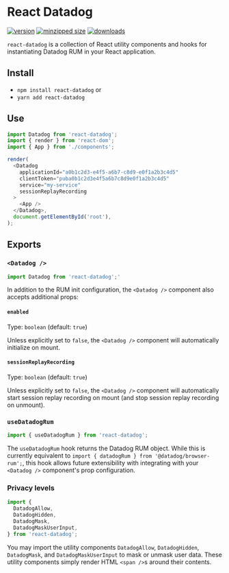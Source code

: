 # React Datadog

[![version](https://img.shields.io/npm/v/react-datadog.svg)](https://www.npmjs.com/package/react-datadog)
[![minzipped size](https://img.shields.io/bundlephobia/minzip/react-datadog.svg)](https://www.npmjs.com/package/react-datadog)
[![downloads](https://img.shields.io/npm/dt/react-datadog.svg)](https://www.npmjs.com/package/react-datadog)

`react-datadog` is a collection of React utility components and hooks for
instantiating Datadog RUM in your React application.

## Install

- `npm install react-datadog` or
- `yarn add react-datadog`

## Use

```javascript
import Datadog from 'react-datadog';
import { render } from 'react-dom';
import { App } from './components';

render(
  <Datadog
    applicationId="a0b1c2d3-e4f5-a6b7-c8d9-e0f1a2b3c4d5"
    clientToken="puba0b1c2d3e4f5a6b7c8d9e0f1a2b3c4d5"
    service="my-service"
    sessionReplayRecording
  >
    <App />
  </Datadog>,
  document.getElementById('root'),
);
```

## Exports

### `<Datadog />`

```javascript
import Datadog from 'react-datadog';'
```

In addition to the RUM init configuration, the `<Datadog />` component also
accepts additional props:

#### `enabled`

Type: `boolean` (default: `true`)

Unless explicitly set to `false`, the `<Datadog />` component will automatically
initialize on mount.

#### `sessionReplayRecording`

Type: `boolean` (default: `true`)

Unless explicitly set to `false`, the `<Datadog />` component will automatically
start session replay recording on mount (and stop session replay recording on
unmount).

### `useDatadogRum`

```javascript
import { useDatadogRum } from 'react-datadog';
```

The `useDatadogRum` hook returns the Datadog RUM object. While this is currently
equivalent to `import { datadogRum } from '@datadog/browser-rum';`, this hook
allows future extensibility with integrating with your `<Datadog />` component's
prop configuration.

### Privacy levels

```javascript
import {
  DatadogAllow,
  DatadogHidden,
  DatadogMask,
  DatadogMaskUserInput,
} from 'react-datadog';
```

You may import the utility components `DatadogAllow`, `DatadogHidden`,
`DatadogMask`, and `DatadogMaskUserInput` to mask or unmask user data. These
utility components simply render HTML `<span />`s around their contents.
